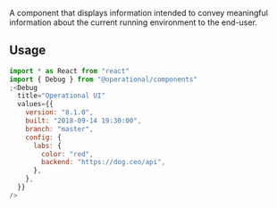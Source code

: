 A component that displays information intended to convey meaningful information about the current running environment to the end-user.

## Usage

```jsx
import * as React from "react"
import { Debug } from "@operational/components"
;<Debug
  title="Operational UI"
  values={{
    version: "8.1.0",
    built: "2018-09-14 19:30:00",
    branch: "master",
    config: {
      labs: {
        color: "red",
        backend: "https://dog.ceo/api",
      },
    },
  }}
/>
```
